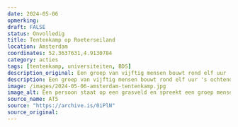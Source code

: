 ```yaml
---
date: 2024-05-06
opmerking: 
draft: FALSE
status: Onvolledig
title: Tentenkamp op Roeterseiland
location: Amsterdam
coordinates: 52.3637631,4.9130784
category: acties
tags: [tentenkamp, universiteiten, BDS]
description_original: Een groep van vijftig mensen bouwt rond elf uur 's ochtends een tentenkamp op een grasveldje in het midden van de Roeterseiland Campus van de Universiteit van Amsterdam. Gedurende de dag blijven mensen toestromen en nieuwe tenten opzetten.
description: Een groep van vijftig mensen bouwt rond elf uur 's ochtends een tentenkamp op een grasveldje in het midden van de Roeterseiland Campus van de Universiteit van Amsterdam. Gedurende de dag blijven mensen toestromen en nieuwe tenten opzetten.
image: /images/2024-05-06-amsterdam-tentenkamp.jpg
image_alt: Een persoon staat op een grasveld en spreekt een groep mensen toe. Ze houden een megafoon voor hun gezicht en dragen een keffiyeh en een Palestijnse vlag als cape. Op de achtergrond zitten andere mensen op het gras, sommigen voor tenten. Op een spandoek op de grond voor de spreker staat "SAMEN STOPPEN WE NEDER[LANDSE] MEDEPLICHTIGHEID IN GEN[OCIDE]".
source_name: AT5
source: "https://archive.is/0iPlN"
source_original: 
---
```


